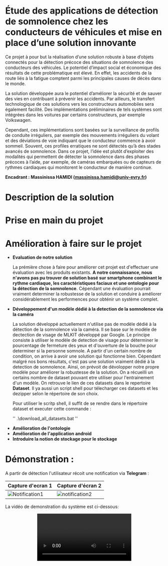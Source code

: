 # Étude des applications de détection de somnolence chez les conducteurs de véhicules et mise en place d’une solution innovante

Ce projet à pour but la réalisation d’une solution robuste à base d’objets connectés pour la détection précoce des situations de somnolence des conducteurs des véhicules. 
Le potentiel d’impact social et économique des résultats de cette problématique est élevé. En effet, les accidents de la route liés à la fatigue comptent parmi les principales causes de décès dans le monde.

La solution développée aura le potentiel d’améliorer la sécurité et de sauver des vies en contribuant à prévenir les accidents. Par ailleurs, le transfert technologique de ces solutions vers les constructeurs automobiles sera également facilité. Des implémentations préliminaires de tels systèmes sont intégrées dans les voitures par certains constructeurs, par exemple Volkswagen.

Cependant, ces implémentations sont basées sur la surveillance de profils de conduite irréguliers, par exemple des mouvements irréguliers du volant et des déviations de voie indiquant que le conducteur commence à avoir sommeil. Souvent, ces profiles erratiques ne sont détectés qu’à des stades avancés de somnolence. Dans ce projet, l’idée est plutôt d’exploiter des modalités qui permettent de détecter la somnolence dans des phases précoces à l’aide, par exemple, de caméras embarquées ou de capteurs de rythmes cardiaques qui monitorent le conducteur de manière continue.

<b> Encadrant : Massinissa HAMIDI (massinissa.hamidi@univ-evry.fr) </b>

# Description de la solution




# Prise en main du projet



# Amélioration à faire sur le projet

<ul>

  <li><b>Evaluation de notre solution</b> </li>
  
  La prémière chose à faire pour améliorer cet projet est d'effectuer une évaluation avec les produits existants. <b>A notre connaissance, nous n'avons pas pu trouver de solution basé sur smartphone combinant le rythme cardiaque, les caractéristiques faciaux et une ontologie pour la détection de la somnolence</b>. Cépendant une évaluation pourrait vraiment determiner la robustesse de la solution et conduire à améliorer considérablement les performences pour obténir un système complet.
  
  <li><b>Développement d'un modèle dédié à la detection de la somnolence via la caméra</b> </li>
  
  La solution développé actuellement n'utilise pas de modèle dédié à la détection de la somnolence via la caméra. Il se base sur le modèle de dectection de visage de MLKIT développé par Google.
  Le principe consiste à utiliser le modèle de detection de visage pour déterminer le pourcentage de fermeture des yeux et d'ouverture de la bouche pour determiner si la personne somnole. A partir d'un certain nombre de condition, on arrive à avoir une solution qui fonctionne bien. Cépendant malgré nos bons résultats, c'est pas une solution vraiment dédié à la detection de somnolence. Ainsi, on prévoit de dévolopper notre propre modèle pour améliorer la robustesse de la solution. On a récueilli un certains nombre de dataset pouvant etre utiliser pour l'entrainement d'un modèle. On retrouve le lien de ces datasets dans le repertoire <b>Dataset</b>. Il ya aussi un script shell pour télecharger ces datasets et les dezipper selon le répertoire de son choix. 

Pour utiliser le scritp shell, il suffit de se rendre dans le répertoire dataset et executer cette commande : 

  '' .\download_all_datasets.bat ''


  <li><b>Amélioration de l'ontologie</b></li>

  <li><b>Amélioration de l'application android</b></li>

  <li><b>Introduire la notion de stockage pour le stockage</b></li>

</ul>





# Démonstration :



A partir de détection l'utilisateur récoit une notification via <b>Telegram</b> :

| Capture d'ecran 1                            | Capture d'écran  2                        |
| ----------------------------------- | ----------------------------------- |
| ![Notification1](link2) | ![notification2](link) |

La vidéo de demonstration du système est ci-dessous:

<div align="center">
  
<video align="center" src="https://github.com/evry-paris-saclay/2023-m2cns-rd-somnolence/assets/104743493/84a6167d-630b-4e61-8c9a-2b403d299620">

</div>





